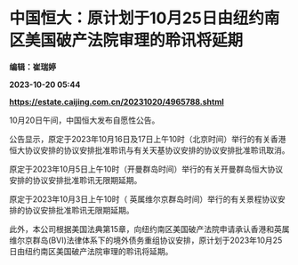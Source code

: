 # 中国恒大：原计划于10月25日由纽约南区美国破产法院审理的聆讯将延期
**编辑：崔瑞婷**

**2023-10-20 05:44**

**https://estate.caijing.com.cn/20231020/4965788.shtml**

10月20日午间，中国恒大发布自愿性公告。

公告显示，原定于2023年10月16日及17日上午10时（北京时间）举行的有关香港恒大协议安排的协议安排批准聆讯与有关天基协议安排的协议安排批准聆讯取消。

原定于2023年10月5日上午10时（开曼群岛时间）举行的有关开曼群岛恒大协议安排的协议安排批准聆讯无限期延期。

原定于2023年10月3日上午10时（ 英属维尔京群岛时间）举行的有关景程协议安排的协议安排批准聆讯无限期延期。

此外，本公司根据美国法典第15章，向纽约南区美国破产法院申请承认香港和英属维尔京群岛(BVI)法律体系下的境外债务重组协议安排，原计划于2023年10月25日由纽约南区美国破产法院审理的聆讯将延期。
